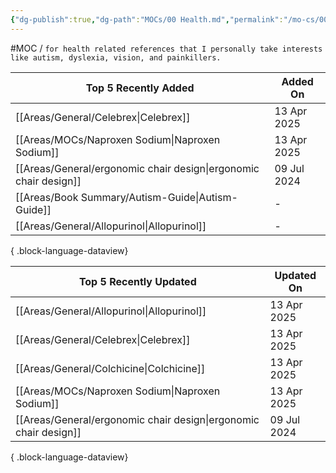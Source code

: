 ```yaml
---
{"dg-publish":true,"dg-path":"MOCs/00 Health.md","permalink":"/mo-cs/00-health/","title":"00 Health"}
---
```


#MOC / `for health related references that I personally take interests like autism, dyslexia, vision, and painkillers.`

| Top 5 Recently Added                                                | Added On    |
| ------------------------------------------------------------------- | ----------- |
| [[Areas/General/Celebrex\|Celebrex]]                             | 13 Apr 2025 |
| [[Areas/MOCs/Naproxen Sodium\|Naproxen Sodium]]                  | 13 Apr 2025 |
| [[Areas/General/ergonomic chair design\|ergonomic chair design]] | 09 Jul 2024 |
| [[Areas/Book Summary/Autism-Guide\|Autism-Guide]]                | \-          |
| [[Areas/General/Allopurinol\|Allopurinol]]                       | \-          |

{ .block-language-dataview}

| Top 5 Recently Updated                                              | Updated On  |
| ------------------------------------------------------------------- | ----------- |
| [[Areas/General/Allopurinol\|Allopurinol]]                       | 13 Apr 2025 |
| [[Areas/General/Celebrex\|Celebrex]]                             | 13 Apr 2025 |
| [[Areas/General/Colchicine\|Colchicine]]                         | 13 Apr 2025 |
| [[Areas/MOCs/Naproxen Sodium\|Naproxen Sodium]]                  | 13 Apr 2025 |
| [[Areas/General/ergonomic chair design\|ergonomic chair design]] | 09 Jul 2024 |

{ .block-language-dataview}
